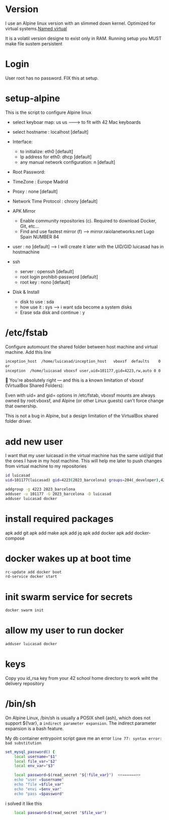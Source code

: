 # Version

I use an Alpine linux version with an slimmed down kernel. Optimized for virtual systems.[Named virtual ](https://dl-cdn.alpinelinux.org/alpine/v3.21/releases/x86_64/alpine-virt-3.21.3-x86_64.iso)

It is a volatil version designe to exist only in RAM. Running setup you MUST make file sustem persistent

# Login
User root has no password. FIX this at setup.

# setup-alpine
This is the script to configure Alpine linux
+ select keyboar map: us us ---> to fit with 42 Mac keyboards
+ select hostname : localhost [default]
+ Interface:
    + to initialize: eth0 [default]
    + Ip address for eth0: dhcp [default]
    + any manual network configuration: n [default]

+ Root Password:
+ TimeZone : Europe Madrid
+ Proxy : none [default]
+ Network Time Protocol : chrony [default]
+ APK Mirror
    + Enable community repositories (c). Required to download Docker, Git, etc...
    + Find and use fastest mirror (f) --> mirror.raiolanetworks.net Lugo Spain  NUMBER 84
+ user : no  [default] --> I will create it later with the UID/GID luicasad has in hostmachine
+ ssh
    + server : openssh [default]
    + root login prohibit-password [default]
    + root key : nono [default]
+ Disk & Install
    + disk to use : sda
    + how use it  : sys  --> i want sda become a system disks
    + Erase sda disk and continue : y


# /etc/fstab

Configure automount the shared folder between host machine and virtual machine. Add this line

```bash
inception_host	/home/luicasad/inception_host	vboxsf	defaults	0	0
or
inception  /home/luicasad vboxsf user,uid=101177,gid=4223,rw,auto 0 0

```

🚫
You're absolutely right — and this is a known limitation of vboxsf (VirtualBox Shared Folders):

Even with uid= and gid= options in /etc/fstab, vboxsf mounts are always owned by root:vboxsf, and Alpine (or other Linux guests) can't force change that ownership.

This is not a bug in Alpine, but a design limitation of the VirtualBox shared folder driver.

# add new user

I want that my user luicasad in the virtual machine has the same uid/gid that the ones I have in my host machine. This will help me later to push changes from virtual machine to my repositories

```bash
id luicasad
uid=101177(luicasad) gid=4223(2023_barcelona) groups=204(_developer),4223(2023_barcelona)
```


```sh
addgroup -g 4223 2023_barcelona
adduser -u 101177 -G 2023_barcelona -D luicasad
adduser luicasad docker
```

# install required packages

apk add git
apk add make
apk add jq
apk add docker
apk add docker-compose






# docker wakes up at boot time
```sh
rc-update add docker boot
rd-service docker start
```

# init swarm service for secrets

```sh
docker swarm init
```

# allow my user to run docker
```sh
adduser luicasad docker
```

# keys

Copy you id_rsa key from your 42 school home directory to work wiht the delivery repository

# /bin/sh



On Alpine Linux, /bin/sh is usually a POSIX shell (ash), which does not support ${!var}, a `indirect parameter expansion`. 
The indirect parameter expansion is a bash feature.

My db container entrypoint script gave me an error `line 77: syntax error: bad substitution`


```sh
set_mysql_password() {
    local username="$1"
    local file_var="$2"
    local env_var="$3"

    local password=$(read_secret "${!file_var}")  <<======>>
    echo "user =$username"
    echo "file =$file_var"
    echo "envi =$env_var"
    echo "pass =$password"
```

i solved it like this

```sh
    local password=$(read_secret "$file_var")
```

